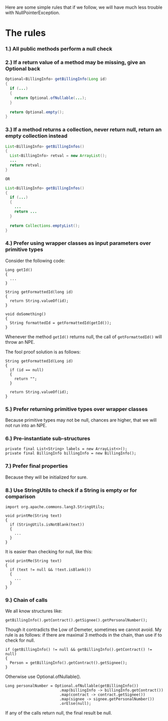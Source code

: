 Here are some simple rules that if we follow, we will have much less trouble with NullPointerException.


# The rules

### 1.) All public methods perform a null check

### 2.) If a return value of a method may be missing, give an Optional back

```java
Optional<BillingInfo> getBillingInfo(Long id)
{
  if (...)
  {
    return Optional.ofNullable(...);
  }
  
  return Optional.empty();
}
```

### 3.) If a method returns a collection, never return null, return an empty collection instead
```java
List<BillingInfo> getBillingInfos()
{
  List<BillingInfo> retval = new ArrayList();
  ...
  return retval;
}

OR 

List<BillingInfo> getBillingInfos()
{
  if (...)
  {
    ...
    return ...
  }
  
  return Collections.emptyList();
}
```

### 4.) Prefer using wrapper classes as input parameters over primitive types
Consider the following code:
```
Long getId()
{
  ...
}

String getFormattedId(long id)
{
  return String.valueOf(id);
}

void doSomething()
{
  String formattedId = getFormattedId(getId());
}
```
Whenever the method `getId()` returns null, the call of `getFormattedId()` will throw an NPE.

The fool proof solution is as follows:
```
String getFormattedId(Long id)
{
  if (id == null)
  {
    return "";
  }
  
  return String.valueOf(id);
}
```

### 5.) Prefer returning primitive types over wrapper classes
Because primitive types may not be null, chances are higher, that we will not run into an NPE.

### 6.) Pre-instantiate sub-structures
```
private final List<String> labels = new ArrayList<>();
private final BillingInfo billingInfo = new BillingInfo();
```

### 7.) Prefer final properties
Because they will be initialized for sure.

### 8.) Use StringUtils to check if a String is empty or for comparison

```
import org.apache.commons.lang3.StringUtils;

void printMe(String text)
{
  if (StringUtils.isNotBlank(text))
  {
    ...
  }
}
```
It is easier than checking for null, like this:

```
void printMe(String text)
{
  if (text != null && !text.isBlank())
  {
    ...
  }
}
```

### 9.) Chain of calls
We all know structures like:

`getBillingInfo().getContract().getSignee().getPersonalNumber();`

Though it contradicts the Low of Demeter, sometimes we cannot avoid. My rule is as follows: if there are maximal 3 methods in the chain, than use if to check for null. 

```
if (getBillingInfo() != null && getBillingInfo().getContract() != null)
{
  Person = getBillingInfo().getContract().getSignee();  
}
```
Otherwise use Optional.ofNullable().

```
Long personalNumber = Optional.ofNullable(getBillingInfo())
                        .map(billingInfo -> billingInfo.getContract())
                        .map(contract -> contract.getSignee())
                        .map(signee -> signee.getPersonalNumber())
                        .orElse(null);
```
If any of the calls return null, the final result be null. 
